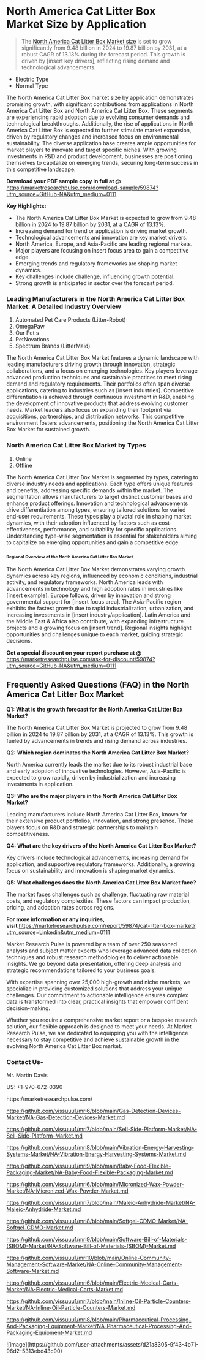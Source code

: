 <h1>North America Cat Litter Box Market&nbsp;Size by Application</h1><blockquote><p>The <a href="https://marketresearchpulse.com/download-sample/59874?utm_source=GitHub-NA&amp;utm_medium=0111">North America Cat Litter Box Market size</a> is set to grow significantly from 9.48 billion in 2024 to 19.87 billion by 2031, at a robust CAGR of 13.13% during the forecast period. This growth is driven by [insert key drivers], reflecting rising demand and technological advancements.</p></blockquote><ul><li> Electric Type <li> Normal Type</li></ul><p>The North America Cat Litter Box market size by application demonstrates promising growth, with significant contributions from applications in North America Cat Litter Box and North America Cat Litter Box. These segments are experiencing rapid adoption due to evolving consumer demands and technological breakthroughs. Additionally, the rise of applications in North America Cat Litter Box is expected to further stimulate market expansion, driven by regulatory changes and increased focus on environmental sustainability. The diverse application base creates ample opportunities for market players to innovate and target specific niches. With growing investments in R&D and product development, businesses are positioning themselves to capitalize on emerging trends, securing long-term success in this competitive landscape.</p><p><strong>Download your PDF sample copy in full at @ </strong><a href="https://marketresearchpulse.com/download-sample/59874?utm_source=GitHub-NA&amp;utm_medium=0111">https://marketresearchpulse.com/download-sample/59874?utm_source=GitHub-NA&amp;utm_medium=0111</a></p><p><strong>Key Highlights: </strong></p><ul><li>The North America Cat Litter Box Market is expected to grow from 9.48 billion in 2024 to 19.87 billion by 2031, at a CAGR of 13.13%.</li><li>Increasing demand for trend or application is driving market growth.</li><li>Technological advancements and innovation are key market drivers.</li><li>North America, Europe, and Asia-Pacific are leading regional markets.</li><li>Major players are focusing on insert focus area to gain a competitive edge.</li><li>Emerging trends and regulatory frameworks are shaping market dynamics.</li><li>Key challenges include challenge, influencing growth potential.</li><li>Strong growth is anticipated in sector over the forecast period.</li></ul><h3>Leading Manufacturers in the North America Cat Litter Box Market: A Detailed Industry Overview</h3><ol><li> Automated Pet Care Products (Litter-Robot)</li><li>OmegaPaw</li><li>Our Pet s</li><li>PetNovations</li><li>Spectrum Brands (LitterMaid)</li></ol><div class="flex max-w-full flex-col flex-grow"><div class="min-h-8 text-message flex w-full flex-col items-end gap-2 whitespace-normal break-words [.text-message+&amp;]:mt-5" dir="auto" data-message-author-role="assistant" data-message-id="fd8432e4-4910-450d-b182-61b7bfb0a01f" data-message-model-slug="gpt-4o"><div class="flex w-full flex-col gap-1 empty:hidden first:pt-[3px]"><div class="markdown prose w-full break-words dark:prose-invert light"><p>The North America Cat Litter Box Market features a dynamic landscape with leading manufacturers driving growth through innovation, strategic collaborations, and a focus on emerging technologies. Key players leverage advanced production techniques and sustainable practices to meet rising demand and regulatory requirements. Their portfolios often span diverse applications, catering to industries such as [insert industries]. Competitive differentiation is achieved through continuous investment in R&amp;D, enabling the development of innovative products that address evolving customer needs. Market leaders also focus on expanding their footprint via acquisitions, partnerships, and distribution networks. This competitive environment fosters advancements, positioning the North America Cat Litter Box Market for sustained growth.</p></div></div></div></div><h3>North America Cat Litter Box Market by Types</h3><ol><li> Online <li> Offline</li></ol><div class="flex max-w-full flex-col flex-grow"><div class="min-h-8 text-message flex w-full flex-col items-end gap-2 whitespace-normal break-words [.text-message+&amp;]:mt-5" dir="auto" data-message-author-role="assistant" data-message-id="084470be-0bb7-4664-bddf-5156b4f41249" data-message-model-slug="gpt-4o-mini"><div class="flex w-full flex-col gap-1 empty:hidden first:pt-[3px]"><div class="markdown prose w-full break-words dark:prose-invert light"><p>The North America Cat Litter Box Market is segmented by types, catering to diverse industry needs and applications. Each type offers unique features and benefits, addressing specific demands within the market. The segmentation allows manufacturers to target distinct customer bases and enhance product offerings. Innovation and technological advancements drive differentiation among types, ensuring tailored solutions for varied end-user requirements. These types play a pivotal role in shaping market dynamics, with their adoption influenced by factors such as cost-effectiveness, performance, and suitability for specific applications. Understanding type-wise segmentation is essential for stakeholders aiming to capitalize on emerging opportunities and gain a competitive edge.</p></div></div></div></div><h3><span style="font-size: 11px;">Regional Overview of the North America Cat Litter Box Market</span></h3><div class="flex max-w-full flex-col flex-grow"><div class="min-h-8 text-message flex w-full flex-col items-end gap-2 whitespace-normal break-words [.text-message+&amp;]:mt-5" dir="auto" data-message-author-role="assistant" data-message-id="e9038762-ce64-4e30-91c9-9bd413514231" data-message-model-slug="gpt-4o-mini"><div class="flex w-full flex-col gap-1 empty:hidden first:pt-[3px]"><div class="markdown prose w-full break-words dark:prose-invert light"><p>The North America Cat Litter Box Market demonstrates varying growth dynamics across key regions, influenced by economic conditions, industrial activity, and regulatory frameworks. North America leads with advancements in technology and high adoption rates in industries like [insert example]. Europe follows, driven by innovation and strong governmental support for [insert focus area]. The Asia-Pacific region exhibits the fastest growth due to rapid industrialization, urbanization, and increasing investments in [insert industry/application]. Latin America and the Middle East &amp; Africa also contribute, with expanding infrastructure projects and a growing focus on [insert trend]. Regional insights highlight opportunities and challenges unique to each market, guiding strategic decisions.</p></div></div></div></div><p><strong>Get a special discount on your report purchase at @ </strong><a href="https://marketresearchpulse.com/ask-for-discount/59874?utm_source=GitHub-NA&amp;utm_medium=0111">https://marketresearchpulse.com/ask-for-discount/59874?utm_source=GitHub-NA&amp;utm_medium=0111</a></p><h2>Frequently Asked Questions (FAQ) in the North America Cat Litter Box Market</h2><p><strong>Q1: What is the growth forecast for the North America Cat Litter Box Market?</strong></p><p>The North America Cat Litter Box Market is projected to grow from 9.48 billion in 2024 to 19.87 billion by 2031, at a CAGR of 13.13%. This growth is fueled by advancements in trends and rising demand across industries.</p><p><strong>Q2: Which region dominates the North America Cat Litter Box Market?</strong></p><p>North America currently leads the market due to its robust industrial base and early adoption of innovative technologies. However, Asia-Pacific is expected to grow rapidly, driven by industrialization and increasing investments in application.</p><p><strong>Q3: Who are the major players in the North America Cat Litter Box Market?</strong></p><p>Leading manufacturers include North America Cat Litter Box, known for their extensive product portfolios, innovation, and strong presence. These players focus on R&amp;D and strategic partnerships to maintain competitiveness.</p><p><strong>Q4: What are the key drivers of the North America Cat Litter Box Market?</strong></p><p>Key drivers include technological advancements, increasing demand for application, and supportive regulatory frameworks. Additionally, a growing focus on sustainability and innovation is shaping market dynamics.</p><p><strong>Q5: What challenges does the North America Cat Litter Box Market face?</strong></p><p>The market faces challenges such as challenge, fluctuating raw material costs, and regulatory complexities. These factors can impact production, pricing, and adoption rates across regions.</p><p><strong>For more information or any inquiries, visit&nbsp;</strong><a href="https://marketresearchpulse.com/report/59874/cat-litter-box-market?utm_source=Linkedin&utm_medium=0111">https://marketresearchpulse.com/report/59874/cat-litter-box-market?utm_source=Linkedin&utm_medium=0111</a></p><p>Market Research Pulse is powered by a team of over 250 seasoned analysts and subject matter experts who leverage advanced data collection techniques and robust research methodologies to deliver actionable insights. We go beyond data presentation, offering deep analysis and strategic recommendations tailored to your business goals.</p><p>With expertise spanning over 25,000 high-growth and niche markets, we specialize in providing customized solutions that address your unique challenges. Our commitment to actionable intelligence ensures complex data is transformed into clear, practical insights that empower confident decision-making.</p><p>Whether you require a comprehensive market report or a bespoke research solution, our flexible approach is designed to meet your needs. At Market Research Pulse, we are dedicated to equipping you with the intelligence necessary to stay competitive and achieve sustainable growth in the evolving North America Cat Litter Box market.</p><h3><strong>Contact Us-</strong></h3><p>Mr. Martin Davis</p><p>US: +1-970-672-0390</p><p>https://marketresearchpulse.com/</p><p><a href="https://github.com/vissuuu1/mri6/blob/main/Gas-Detection-Devices-Market/NA-Gas-Detection-Devices-Market.md">https://github.com/vissuuu1/mri6/blob/main/Gas-Detection-Devices-Market/NA-Gas-Detection-Devices-Market.md</a></p><p><a href="https://github.com/vissuuu1/mri7/blob/main/Sell-Side-Platform-Market/NA-Sell-Side-Platform-Market.md">https://github.com/vissuuu1/mri7/blob/main/Sell-Side-Platform-Market/NA-Sell-Side-Platform-Market.md</a></p><p><a href="https://github.com/vissuuu1/mri8/blob/main/Vibration-Energy-Harvesting-Systems-Market/NA-Vibration-Energy-Harvesting-Systems-Market.md">https://github.com/vissuuu1/mri8/blob/main/Vibration-Energy-Harvesting-Systems-Market/NA-Vibration-Energy-Harvesting-Systems-Market.md</a></p><p><a href="https://github.com/vissuuu1/mri9/blob/main/Baby-Food-Flexible-Packaging-Market/NA-Baby-Food-Flexible-Packaging-Market.md">https://github.com/vissuuu1/mri9/blob/main/Baby-Food-Flexible-Packaging-Market/NA-Baby-Food-Flexible-Packaging-Market.md</a></p><p><a href="https://github.com/vissuuu1/mri6/blob/main/Micronized-Wax-Powder-Market/NA-Micronized-Wax-Powder-Market.md">https://github.com/vissuuu1/mri6/blob/main/Micronized-Wax-Powder-Market/NA-Micronized-Wax-Powder-Market.md</a></p><p><a href="https://github.com/vissuuu1/mri7/blob/main/Maleic-Anhydride-Market/NA-Maleic-Anhydride-Market.md">https://github.com/vissuuu1/mri7/blob/main/Maleic-Anhydride-Market/NA-Maleic-Anhydride-Market.md</a></p><p><a href="https://github.com/vissuuu1/mri8/blob/main/Softgel-CDMO-Market/NA-Softgel-CDMO-Market.md">https://github.com/vissuuu1/mri8/blob/main/Softgel-CDMO-Market/NA-Softgel-CDMO-Market.md</a></p><p><a href="https://github.com/vissuuu1/mri9/blob/main/Software-Bill-of-Materials-(SBOM)-Market/NA-Software-Bill-of-Materials-(SBOM)-Market.md">https://github.com/vissuuu1/mri9/blob/main/Software-Bill-of-Materials-(SBOM)-Market/NA-Software-Bill-of-Materials-(SBOM)-Market.md</a></p><p><a href="https://github.com/vissuuu1/mri10/blob/main/Online-Community-Management-Software-Market/NA-Online-Community-Management-Software-Market.md">https://github.com/vissuuu1/mri10/blob/main/Online-Community-Management-Software-Market/NA-Online-Community-Management-Software-Market.md</a></p><p><a href="https://github.com/vissuuu1/mri6/blob/main/Electric-Medical-Carts-Market/NA-Electric-Medical-Carts-Market.md">https://github.com/vissuuu1/mri6/blob/main/Electric-Medical-Carts-Market/NA-Electric-Medical-Carts-Market.md</a></p><p><a href="https://github.com/vissuuu1/mri7/blob/main/Inline-Oil-Particle-Counters-Market/NA-Inline-Oil-Particle-Counters-Market.md">https://github.com/vissuuu1/mri7/blob/main/Inline-Oil-Particle-Counters-Market/NA-Inline-Oil-Particle-Counters-Market.md</a></p><p><a href="https://github.com/vissuuu1/mri8/blob/main/Pharmaceutical-Processing-And-Packaging-Equipment-Market/NA-Pharmaceutical-Processing-And-Packaging-Equipment-Market.md">https://github.com/vissuuu1/mri8/blob/main/Pharmaceutical-Processing-And-Packaging-Equipment-Market/NA-Pharmaceutical-Processing-And-Packaging-Equipment-Market.md</a></p>
![image](https://github.com/user-attachments/assets/d21a8305-9f43-4b71-96d2-5313ebd43c90)
